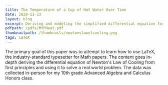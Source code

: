 ```yaml
---
title: The Temperature of a Cup of Hot Water Over Time
date: 2020-11-23
layout: blog
excerpt: Deriving and modeling the simplified differential equation for heat dissipation from a lumped-capacitance object from first principles.
pdfpath: /pdfs/MYPHeat.pdf
thumbnailpath: /thumbnails/newtonslawofcooling.png
tags: LaTeX
---
```


The primary goal of this paper was to attempt to learn how to use LaTeX, the industry-standard typesetter for Math papers. The content goes in-depth deriving the differential equation of Newton's Law of Cooling from first principles and using it to solve a real world problem. The data was collected in-person for my 10th grade Advanced Algebra and Calculus Honors class.
